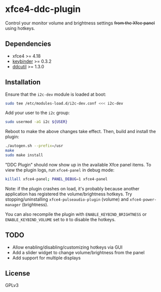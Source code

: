 # xfce4-ddc-plugin

Control your monitor volume and brightness settings ~~from the Xfce panel~~
using hotkeys.

## Dependencies

- xfce4 >= 4.18
- [keybinder](https://github.com/kupferlauncher/keybinder) >= 0.3.2
- [ddcutil](https://github.com/rockowitz/ddcutil) >= 1.3.0

## Installation

Ensure that the `i2c-dev` module is loaded at boot:

```Bash
sudo tee /etc/modules-load.d/i2c-dev.conf <<< i2c-dev
```

Add your user to the `i2c` group:

```Bash
sudo usermod -aG i2c ${USER}
```

Reboot to make the above changes take effect. Then, build and install the
plugin:

```Bash
./autogen.sh --prefix=/usr
make
sudo make install
```

"DDC Plugin" should now show up in the available Xfce panel items. To view
the plugin logs, run `xfce4-panel` in debug mode:

```Bash
killall xfce4-panel; PANEL_DEBUG=1 xfce4-panel
```

Note: if the plugin crashes on load, it's probably because another
application has registered the volume/brightness hotkeys. Try
stopping/uninstalling `xfce4-pulseaudio-plugin` (volume) and
`xfce4-power-manager` (brightness).

You can also recompile the plugin with `ENABLE_KEYBIND_BRIGHTNESS` or
`ENABLE_KEYBIND_VOLUME` set to `0` to disable the hotkeys.

## TODO

- Allow enabling/disabling/customizing hotkeys via GUI
- Add a slider widget to change volume/brightness from the panel
- Add support for multiple displays

## License

GPLv3
